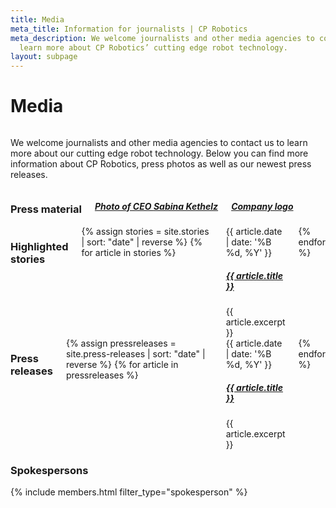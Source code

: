 ```yaml
---
title: Media
meta_title: Information for journalists | CP Robotics
meta_description: We welcome journalists and other media agencies to contact us to
  learn more about CP Robotics’ cutting edge robot technology.
layout: subpage
---
```


<div class="container">
<h1 class="editable">Media</h1>

<div class="editable"><div class="row"><div class="small-12 medium-6 columns"><p>We welcome journalists and other media agencies to contact us to learn more about our cutting edge robot technology. Below you can find more information about CP Robotics, press photos as well as our newest press releases.</p></div><div class="small-12 medium-6 columns"><h3>Press material</h3><h5><a target="new" href="/_assets/images/Jimmy-ved-PC-optimeret.jpg">Photo of CEO </a><a href="https://drive.google.com/file/d/0B1W_WcBqzf9-R3RRZ1JodGJTbHc/view?usp=sharing">Sabina Kethelz</a></h5><h5 class="margin-top-medium"><a target="new" href="https://drive.google.com/file/d/0B1W_WcBqzf9-TUZSQkRzZWczbW8/view?usp=sharing">Company logo</a></h5><h5 class="margin-top-medium"></div>

<div class="row margin-top-medium">
<div class="small-12 medium-6 columns">
<h3>Highlighted stories</h3>
{% assign stories = site.stories | sort: "date" | reverse %}
{% for article in stories %}
<article class="article">
<date class="article-date">{{ article.date | date: '%B %d, %Y' }}</date>
<h5 class="article-title"><a href="{{ article.url }}" target="new">{{ article.title }}</a></h5>
<div class="article-excerpt">{{ article.excerpt }}</div>
</article>
{% endfor %}
</div>
<div class="small-12 medium-6 columns">
<h3>Press releases</h3>
{% assign pressreleases = site.press-releases | sort: "date" | reverse %}
{% for article in pressreleases %}
<article class="article">
<date class="article-date">{{ article.date | date: '%B %d, %Y' }}</date>
<h5 class="article-title"><a href="{{ article.url }}" target="new">{{ article.title }}</a></h5>
<div class="article-excerpt">{{ article.excerpt }}</div>
</article>
{% endfor %}
</div>
</div>

<h3 class="margin-top-medium text-center">Spokespersons</h3>
{% include members.html filter_type="spokesperson" %}
</div>
